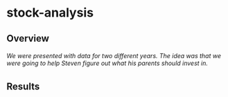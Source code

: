 # stock-analysis
## Overview
###### We were presented with data for two different years. The idea was that we were going to help Steven figure out what his parents should invest in. 
## Results 
###### 
